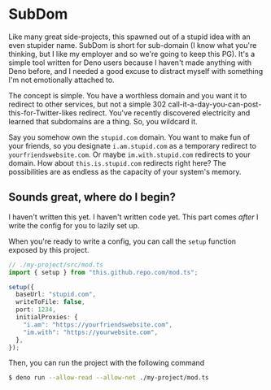 # SubDom

Like many great side-projects, this spawned out of a stupid idea with an even stupider name. SubDom is short for sub-domain (I know what you're thinking, but I like my employer and so we're going to keep this PG). It's a simple tool written for Deno users because I haven't made anything with Deno before, and I needed a good excuse to distract myself with something I'm not emotionally attached to.

The concept is simple. You have a worthless domain and you want it to redirect to other services, but not a simple 302 call-it-a-day-you-can-post-this-for-Twitter-likes redirect. You've recently discovered electricity and learned that subdomains are a thing. So, you wildcard it.

Say you somehow own the `stupid.com` domain. You want to make fun of your friends, so you designate `i.am.stupid.com` as a temporary redirect to `yourfriendswebsite.com`. Or maybe `im.with.stupid.com` redirects to your domain. How about `this.is.stupid.com` redirects right here? The possibilities are as endless as the capacity of your system's memory.

## Sounds great, where do I begin?

I haven't written this yet. I haven't written code yet. This part comes _after_ I write the config for you to lazily set up.

When you're ready to write a config, you can call the `setup` function exposed by this project.

```typescript
// ./my-project/src/mod.ts
import { setup } from "this.github.repo.com/mod.ts";

setup({
  baseUrl: "stupid.com",
  writeToFile: false,
  port: 1234,
  initialProxies: {
    "i.am": "https://yourfriendswebsite.com",
    "im.with": "https://yourwebsite.com",
  },
});
```

Then, you can run the project with the following command

```bash
$ deno run --allow-read --allow-net ./my-project/mod.ts
```
